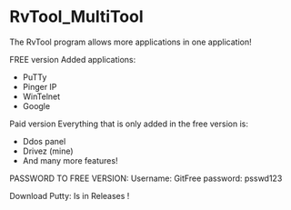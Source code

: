 # RvTool_MultiTool
The RvTool program allows more applications in one application!

FREE version
Added applications:
- PuTTy
- Pinger IP
- WinTelnet
- Google

Paid version
Everything that is only added in the free version is:
- Ddos panel
- Drivez (mine)
- And many more features!



PASSWORD TO FREE VERSION:
Username: GitFree
password: psswd123




Download Putty: Is in Releases !
